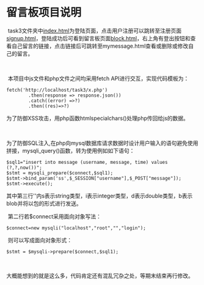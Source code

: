 # 留言板项目说明

​        task3文件夹中[index.html]()为登陆页面，点击用户注册可以跳转至注册页面[signup.html]()，登陆成功后可看到留言板页面[block.html]()，右上角有登出按钮和查看自己留言的链接，点击链接后可跳转至mymessage.html查看或删除或修改自己的留言。

​	

​	本项目中js文件和php文件之间均采用fetch API进行交互，实现代码模板为：

```
fetch('http://localhost/task3/x.php')
        .then(response => response.json())
        .catch((error) =>?)
        .then((res)=>?)
```

​        为了防御XSS攻击，用php函数htmlspecialchars()处理php传回给js的数据。

​        

​	为了防御SQL注入,在php向mysql数据库请求数据时设计用户输入的语句避免使用拼接，mysqli_query()函数，转为使用例如如下语句：

```
$sql1="insert into message (username, message, time) values (?,?,now())";
$stmt = mysqli_prepare($connect,$sql1);
$stmt->bind_param('ss',$_SESSION["username"],$_POST["message"]);
$stmt->execute();   
```

​	其中第三行''内s表示string类型，i表示integer类型，d表示double类型，b表示blob并将以包的形式进行发送。

​	第二行若$connect采用面向对象写法：

```
$connect=new mysqli("localhost","root","","login");
```

​	则可以写成面向对象形式：

```
$stmt = $mysqli->prepare($connect,$sql1);
```

​	

​	大概能想到的就是这么多，代码肯定还有混乱冗杂之处，等期末结束再行修改。